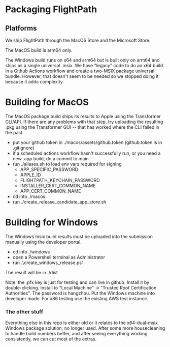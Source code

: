 
# Packaging FlightPath


## Platforms

We ship FlightPath through the MacOS Store and the Microsoft Store.

The MacOS build is arm64 only.

The Windows build runs on x64 and arm64 but is built only on arm64 and ships as a single universal .msix. We have "legacy" code to do an x64 build in a Github Actions workflow and create a two-MSIX package universal bundle. However, that doesn't seem to be needed so we stopped doing it because it adds complexity.

# Building for MacOS

The MacOS package build ships its results to Apple using the Transformer CLI/API. If there are any problems with that step, try uploading the resulting .pkg using the Transformer GUI -- that has worked where the CLI failed in the past.

- put your github token in ./macos/assets/github.token (github.token is in .gitignore)
- if a scheduled actions workflow hasn't successfully run, or you need a new .app build, do a commit to main
- run ./aliases.sh to load env vars required for signing
  * APP_SPECIFIC_PASSWORD
  * APPLE_ID
  * FLIGHTPATH_KEYCHAIN_PASSWORD
  * INSTALLER_CERT_COMMON_NAME
  * APP_CERT_COMMON_NAME
- cd into ./macos
- run ./create_release_candidate_app_store.sh

# Building for Windows

The Windows msix build results must be uploaded into the submission manually using the developer portal.

- cd into ./windows
- open a Powershell terminal as Administrator
- run .\create_windows_release.ps1

The result will be in ./dist

Note: the .pfx key is just for testing and can live in github. Install it by double-clicking. Install to "Local Machine" → "Trusted Root Certification Authorities". The password is hangzhou. Put the Windows machine into developer mode. For x86 testing use the existing AWS test instance.


### The other stuff

Everything else in this repo is either old or it relates to the x64-dual-msix Windows package solution; no longer used. After some more housecleaning to handle build numbers better, and after seeing everything working consistently, we can cut most of the extras.
